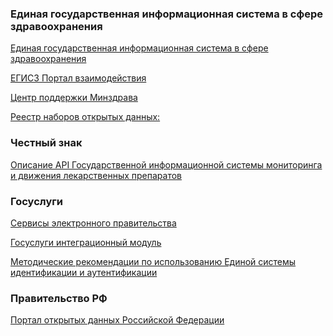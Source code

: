 ### Единая государственная информационная система в сфере здравоохранения

[Единая государственная информационная система в сфере здравоохранения](https://egisz.rosminzdrav.ru/)

[ЕГИСЗ Портал взаимодействия](https://portal.egisz.rosminzdrav.ru/materials)

[Центр поддержки Минздрава](https://support.egisz.rosminzdrav.ru/index.php?/Knowledge/List/Index/30)

[Реестр наборов открытых данных:](https://roszdravnadzor.gov.ru/opendata)

### Честный знак

[Описание API Государственной информационной системы
мониторинга и движения лекарственных препаратов](https://xn--80ajghhoc2aj1c8b.xn--p1ai/upload/API_%D0%9C%D0%94%D0%9B%D0%9F_ru.pdf)

### Госуслуги

[Сервисы электронного правительства](https://partners.gosuslugi.ru)

[Госуслуги интеграционный модуль](https://partners.gosuslugi.ru/catalog/integration_module)

[Методические рекомендации по использованию Единой системы идентификации и аутентификации](https://digital.gov.ru/ru/documents/6186/)

### Правительство РФ 

[Портал открытых данных Российской Федерации](https://data.gov.ru/)


